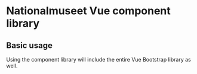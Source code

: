 # Nationalmuseet Vue component library

## Basic usage

Using the component library will include the entire Vue Bootstrap library as well.